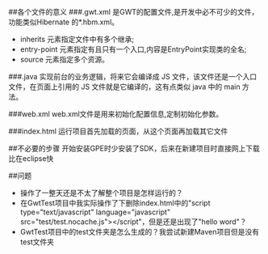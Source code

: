 ##各个文件的意义
###.gwt.xml
是GWT的配置文件,是开发中必不可少的文件，功能类似Hibernate 的*.hbm.xml。
+ inherits 元素指定文件中有多个继承;
+ entry-point 元素指定有且只有一个入口,内容是EntryPoint实现类的全名;
+ source 元素指定多个资源。

###.java
实现前台的业务逻辑，将来它会编译成 JS 文件，该文件还是一个入口文件，在页面上引用的 JS 文件就是它编译的，这有点类似 java 中的 main 方法。

###web.xml
web.xml文件是用来初始化配置信息,定制初始化参数。

###index.html
运行项目首先加载的页面，从这个页面再加载其它文件

##不必要的步骤
开始安装GPE时少安装了SDK，后来在新建项目时直接网上下载比在eclipse快

##问题
+ 操作了一整天还是不太了解整个项目是怎样运行的？
+ 在GwtTest项目中我实际操作了下删除index.html中的"script type="text/javascript" language="javascript" src="test/test.nocache.js"></script"，但是还是出现了"hello word"？
+ GwtTest项目中的test文件夹是怎么生成的？我尝试新建Maven项目但是没有test文件夹
